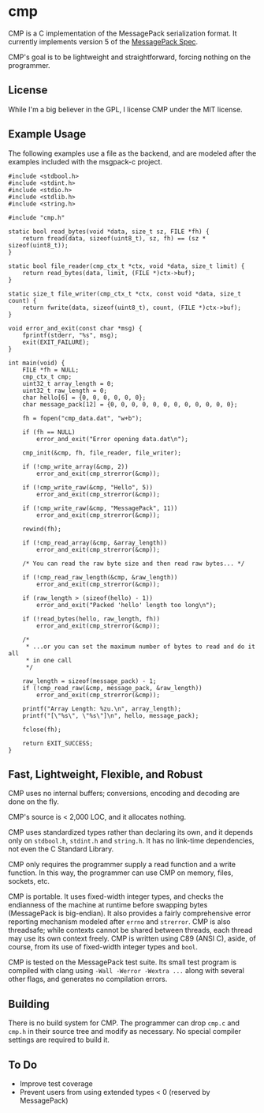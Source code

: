 # cmp

CMP is a C implementation of the MessagePack serialization format.  It
currently implements version 5 of the [MessagePack
Spec](http://github.com/msgpack/msgpack/blob/master/spec.md).

CMP's goal is to be lightweight and straightforward, forcing nothing on the
programmer.

## License

While I'm a big believer in the GPL, I license CMP under the MIT license.

## Example Usage

The following examples use a file as the backend, and are modeled after the
examples included with the msgpack-c project.

    #include <stdbool.h>
    #include <stdint.h>
    #include <stdio.h>
    #include <stdlib.h>
    #include <string.h>

    #include "cmp.h"

    static bool read_bytes(void *data, size_t sz, FILE *fh) {
        return fread(data, sizeof(uint8_t), sz, fh) == (sz * sizeof(uint8_t));
    }

    static bool file_reader(cmp_ctx_t *ctx, void *data, size_t limit) {
        return read_bytes(data, limit, (FILE *)ctx->buf);
    }

    static size_t file_writer(cmp_ctx_t *ctx, const void *data, size_t count) {
        return fwrite(data, sizeof(uint8_t), count, (FILE *)ctx->buf);
    }

    void error_and_exit(const char *msg) {
        fprintf(stderr, "%s", msg);
        exit(EXIT_FAILURE);
    }

    int main(void) {
        FILE *fh = NULL;
        cmp_ctx_t cmp;
        uint32_t array_length = 0;
        uint32_t raw_length = 0;
        char hello[6] = {0, 0, 0, 0, 0, 0};
        char message_pack[12] = {0, 0, 0, 0, 0, 0, 0, 0, 0, 0, 0, 0};

        fh = fopen("cmp_data.dat", "w+b");

        if (fh == NULL)
            error_and_exit("Error opening data.dat\n");

        cmp_init(&cmp, fh, file_reader, file_writer);

        if (!cmp_write_array(&cmp, 2))
            error_and_exit(cmp_strerror(&cmp));

        if (!cmp_write_raw(&cmp, "Hello", 5))
            error_and_exit(cmp_strerror(&cmp));

        if (!cmp_write_raw(&cmp, "MessagePack", 11))
            error_and_exit(cmp_strerror(&cmp));

        rewind(fh);

        if (!cmp_read_array(&cmp, &array_length))
            error_and_exit(cmp_strerror(&cmp));

        /* You can read the raw byte size and then read raw bytes... */

        if (!cmp_read_raw_length(&cmp, &raw_length))
            error_and_exit(cmp_strerror(&cmp));

        if (raw_length > (sizeof(hello) - 1))
            error_and_exit("Packed 'hello' length too long\n");

        if (!read_bytes(hello, raw_length, fh))
            error_and_exit(cmp_strerror(&cmp));

        /*
         * ...or you can set the maximum number of bytes to read and do it all
         * in one call
         */

        raw_length = sizeof(message_pack) - 1;
        if (!cmp_read_raw(&cmp, message_pack, &raw_length))
            error_and_exit(cmp_strerror(&cmp));

        printf("Array Length: %zu.\n", array_length);
        printf("[\"%s\", \"%s\"]\n", hello, message_pack);

        fclose(fh);

        return EXIT_SUCCESS;
    }


## Fast, Lightweight, Flexible, and Robust

CMP uses no internal buffers; conversions, encoding and decoding are done on
the fly.

CMP's source is < 2,000 LOC, and it allocates nothing.

CMP uses standardized types rather than declaring its own, and it depends only
on `stdbool.h`, `stdint.h` and `string.h`.  It has no link-time dependencies,
not even the C Standard Library.

CMP only requires the programmer supply a read function and a write function.
In this way, the programmer can use CMP on memory, files, sockets, etc.

CMP is portable.  It uses fixed-width integer types, and checks the endianness
of the machine at runtime before swapping bytes (MessagePack is big-endian).
It also provides a fairly comprehensive error reporting mechanism modeled after
`errno` and `strerror`.  CMP is also threadsafe; while contexts cannot be
shared between threads, each thread may use its own context freely.  CMP is
written using C89 (ANSI C), aside, of course, from its use of fixed-width
integer types and `bool`.

CMP is tested on the MessagePack test suite.  Its small test program is
compiled with clang using `-Wall -Werror -Wextra ...` along with several other
flags, and generates no compilation errors.

## Building

There is no build system for CMP.  The programmer can drop `cmp.c` and `cmp.h`
in their source tree and modify as necessary.  No special compiler settings are required to build it.

## To Do

  - Improve test coverage
  - Prevent users from using extended types < 0 (reserved by MessagePack)

